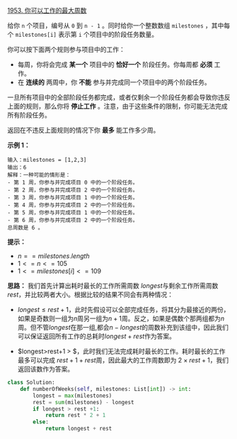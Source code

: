 [1953. 你可以工作的最大周数](https://leetcode.cn/problems/maximum-number-of-weeks-for-which-you-can-work/)

给你 `n` 个项目，编号从 `0` 到 `n - 1` 。同时给你一个整数数组 `milestones` ，其中每个 `milestones[i]` 表示第 `i` 个项目中的阶段任务数量。

你可以按下面两个规则参与项目中的工作：

- 每周，你将会完成 **某一个** 项目中的 **恰好一个** 阶段任务。你每周都 **必须** 工作。
- 在 **连续的** 两周中，你 **不能** 参与并完成同一个项目中的两个阶段任务。

一旦所有项目中的全部阶段任务都完成，或者仅剩余一个阶段任务都会导致你违反上面的规则，那么你将 **停止工作** 。注意，由于这些条件的限制，你可能无法完成所有阶段任务。

返回在不违反上面规则的情况下你 **最多** 能工作多少周。

 

**示例 1：**

```
输入：milestones = [1,2,3]
输出：6
解释：一种可能的情形是：
- 第 1 周，你参与并完成项目 0 中的一个阶段任务。
- 第 2 周，你参与并完成项目 2 中的一个阶段任务。
- 第 3 周，你参与并完成项目 1 中的一个阶段任务。
- 第 4 周，你参与并完成项目 2 中的一个阶段任务。
- 第 5 周，你参与并完成项目 1 中的一个阶段任务。
- 第 6 周，你参与并完成项目 2 中的一个阶段任务。
总周数是 6 。
```
**提示：**

- $n == milestones.length$
- $1 <= n <= 105$
- $1 <= milestones[i] <= 109$

**思路：**
我们首先计算出耗时最长的工作所需周数 $longest$与剩余工作所需周数$rest$，并比较两者大小。根据比较的结果不同会有两种情况：

- $longest≤rest+1$，此时先假设可以全部完成任务，将其分为最接近的两份，如果是奇数则一组为$n$周另一组为$n+1$周。反之，如果是偶数个那两组都为$n$周。但不管$longest$在那一组,都会$n-longest$的周数补充到该组中，因此我们可以保证返回所有工作的总耗时$longest+rest$作为答案。

- $longest>rest+1 > $，此时我们无法完成耗时最长的工作。耗时最长的工作最多可以完成 $rest+1+rest$周，因此最大的工作周数即为 $2×rest+1$，我们返回该数作为答案。

```python
class Solution:
    def numberOfWeeks(self, milestones: List[int]) -> int:
        longest = max(milestones)
        rest = sum(milestones) - longest
        if longest > rest +1:
            return rest * 2 + 1
        else:
            return longest + rest
```